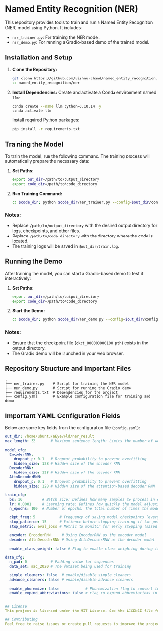 
# Named Entity Recognition (NER)

This repository provides tools to train and run a Named Entity Recognition (NER) model using Python. It includes:
- `ner_trainer.py`: For training the NER model.
- `ner_demo.py`: For running a Gradio-based demo of the trained model.

## Installation and Setup

1. **Clone the Repository:**
   ```bash
   git clone https://github.com/vishnu-chand/named_entity_recognition.git
   cd named_entity_recognition/ner
   ```

2. **Install Dependencies:**
   Create and activate a Conda environment named `llm`:
   ```bash
   conda create --name llm python=3.10.14 -y
   conda activate llm
   ```
   Install required Python packages:
   ```bash
   pip install -r requirements.txt
   ```

## Training the Model

To train the model, run the following command. The training process will automatically prepare the necessary data:

1. **Set Paths:**
   ```bash
   export out_dir=/path/to/output_directory
   export code_dir=/path/to/code_directory
   ```

2. **Run Training Command:**
   ```bash
   cd $code_dir; python $code_dir/ner_trainer.py --config=$out_dir/config.yaml > $out_dir/train.log
   ```

### Notes:
- Replace `/path/to/output_directory` with the desired output directory for logs, checkpoints, and other files.
- Replace `/path/to/code_directory` with the directory where the code is located.
- The training logs will be saved in `$out_dir/train.log`.

## Running the Demo

After training the model, you can start a Gradio-based demo to test it interactively:

1. **Set Paths:**
   ```bash
   export out_dir=/path/to/output_directory
   export code_dir=/path/to/code_directory
   ```

2. **Start the Demo:**
   ```bash
   cd $code_dir; python $code_dir/ner_demo.py --config=$out_dir/config.yaml --ckpt=$out_dir/ckpt_000000000100.pth
   ```

### Notes:
- Ensure that the checkpoint file (`ckpt_000000000100.pth`) exists in the output directory.
- The Gradio demo will be launched in your web browser.

## Repository Structure and Important Files
```
.
├── ner_trainer.py    # Script for training the NER model
├── ner_demo.py       # Script for running the Gradio demo
├── requirements.txt  # Dependencies for the project
├── config.yaml       # Example configuration file for training and demo
```

## Important YAML Configuration Fields

Below are some key fields from the configuration file (`config.yaml`):

```yaml
out_dir: /home/ubuntu/aEye/old/ner_result
max_length: 32       # Maximum sentence length: Limits the number of words in a sentence to 32

model_cfg:
  EncoderRNN:
    dropout_p: 0.1   # Dropout probability to prevent overfitting
    hidden_size: 128 # Hidden size of the encoder RNN
  DecoderRNN:
    hidden_size: 128 # Hidden size of the decoder RNN
  AttnDecoderRNN:
    dropout_p: 0.1   # Dropout probability to prevent overfitting
    hidden_size: 128 # Hidden size of the attention-based decoder RNN

train_cfg:
  bs: 16         # Batch size: Defines how many samples to process in each iteration
  lr: 0.0001     # Learning rate: Defines how quickly the model adjusts weights during training
  n_epochs: 100  # Number of epochs: The total number of times the model will see the entire dataset

  ckpt_freq: 5           # Frequency of saving model checkpoints (every 5 epochs)
  stop_patience: 15      # Patience before stopping training if the performance doesn't improve
  stop_metric: eval_loss # Metric to monitor for early stopping (based on evaluation loss)

  encoder: EncoderRNN     # Using EncoderRNN as the encoder model
  decoder: AttnDecoderRNN # Using AttnDecoderRNN as the decoder model

  enable_class_weight: false # Flag to enable class weighting during training (set to false)

data_cfg:
  n_pad: 0           # Padding value for sequences
  data_set: mac_2020 # The dataset being used for training

  simple_cleaners: false  # enable/disable simple cleaners
  advance_cleaners: false # enable/disable advance cleaners

  enable_phonemize: false            # Phonemization flag to convert text into phonetic representation
  enable_expand_abbreviations: false # Flag to expand abbreviations in the text


## License
This project is licensed under the MIT License. See the LICENSE file for details.

## Contributing
Feel free to raise issues or create pull requests to improve the project.

